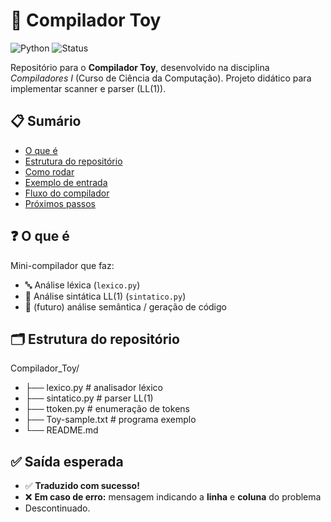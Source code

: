# 🧰 Compilador Toy


![Python](https://img.shields.io/badge/python-3.10%2B-blue) ![Status](https://img.shields.io/badge/status-desenvolvimento-yellow)

Repositório para o **Compilador Toy**, desenvolvido na disciplina *Compiladores I* (Curso de Ciência da Computação). Projeto didático para implementar scanner e parser (LL(1)).


## 📋 Sumário
- [O que é](#o-que-é)  
- [Estrutura do repositório](#estrutura-do-repositório)  
- [Como rodar](#como-rodar)  
- [Exemplo de entrada](#exemplo-de-entrada)  
- [Fluxo do compilador](#fluxo-do-compilador)  
- [Próximos passos](#próximos-passos)


## ❓ O que é
Mini-compilador que faz:
- 🔤 Análise léxica (`lexico.py`)
- 🌳 Análise sintática LL(1) (`sintatico.py`)
- 🧠 (futuro) análise semântica / geração de código


## 🗂 Estrutura do repositório
Compilador_Toy/
- ├── lexico.py # analisador léxico
- ├── sintatico.py # parser LL(1)
- ├── ttoken.py # enumeração de tokens
- ├── Toy-sample.txt # programa exemplo
- └── README.md


## ✅ Saída esperada

- ✅ **Traduzido com sucesso!**
- ❌ **Em caso de erro:** mensagem indicando a **linha** e **coluna** do problema
- Descontinuado.
